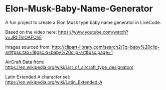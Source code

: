 # Elon-Musk-Baby-Name-Generator
A fun project to create a Elon Musk type baby name generator in LiveCode.


Based on the video here: https://www.youtube.com/watch?v=JRL7mOAFOhE

Images sourced from:
http://clipart-library.com/search2/?q=baby%20clip-art#gsc.tab=1&gsc.q=baby%20clip-art&gsc.page=1

AirCraft Data from:
https://en.wikipedia.org/wiki/List_of_aircraft_type_designators

Latin Extended A character set:
https://en.wikipedia.org/wiki/Latin_Extended-A
